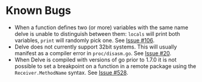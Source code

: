 # Known Bugs

- When a function defines two (or more) variables with the same name delve is unable to distinguish between them: `locals` will print both variables, `print` will randomly pick one. See [Issue #106](https://github.com/derekparker/delve/issues/106).
- Delve does not currently support 32bit systems. This will usually manifest as a compiler error in `proc/disasm.go`. See [Issue #20](https://github.com/derekparker/delve/issues/20).
- When Delve is compiled with versions of go prior to 1.7.0 it is not possible to set a breakpoint on a function in a remote package using the `Receiver.MethodName` syntax. See [Issue #528](https://github.com/derekparker/delve/issues/528).
